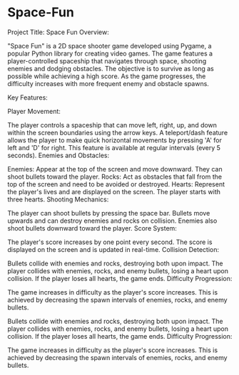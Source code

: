 # Space-Fun
Project Title: Space Fun
Overview:

"Space Fun" is a 2D space shooter game developed using Pygame, a popular Python library for creating video games. The game features a player-controlled spaceship that navigates through space, shooting enemies and dodging obstacles. The objective is to survive as long as possible while achieving a high score. As the game progresses, the difficulty increases with more frequent enemy and obstacle spawns.

Key Features:

Player Movement:

The player controls a spaceship that can move left, right, up, and down within the screen boundaries using the arrow keys.
A teleport/dash feature allows the player to make quick horizontal movements by pressing 'A' for left and 'D' for right. This feature is available at regular intervals (every 5 seconds).
Enemies and Obstacles:

Enemies: Appear at the top of the screen and move downward. They can shoot bullets toward the player.
Rocks: Act as obstacles that fall from the top of the screen and need to be avoided or destroyed.
Hearts: Represent the player's lives and are displayed on the screen. The player starts with three hearts.
Shooting Mechanics:

The player can shoot bullets by pressing the space bar.
Bullets move upwards and can destroy enemies and rocks on collision.
Enemies also shoot bullets downward toward the player.
Score System:

The player's score increases by one point every second.
The score is displayed on the screen and is updated in real-time.
Collision Detection:

Bullets collide with enemies and rocks, destroying both upon impact.
The player collides with enemies, rocks, and enemy bullets, losing a heart upon collision.
If the player loses all hearts, the game ends.
Difficulty Progression:

The game increases in difficulty as the player's score increases. This is achieved by decreasing the spawn intervals of enemies, rocks, and enemy bullets.

Bullets collide with enemies and rocks, destroying both upon impact.
The player collides with enemies, rocks, and enemy bullets, losing a heart upon collision.
If the player loses all hearts, the game ends.
Difficulty Progression:

The game increases in difficulty as the player's score increases. This is achieved by decreasing the spawn intervals of enemies, rocks, and enemy bullets.
